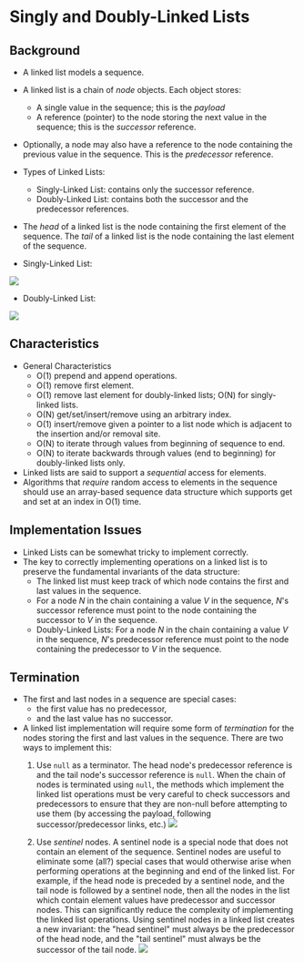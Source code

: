 # Singly and Doubly-Linked Lists

## Background

* A linked list models a sequence.
* A linked list is a chain of _node_ objects. Each object stores:
  * A single value in the sequence; this is the _payload_
  * A reference (pointer) to the node storing the next value in the sequence; this is the _successor_ reference.
* Optionally, a node may also have a reference to the node containing the previous value in the sequence. This is the
_predecessor_ reference.
* Types of Linked Lists:
  * Singly-Linked List: contains only the successor reference.
  * Doubly-Linked List: contains both the successor and the predecessor references. 
* The _head_ of a linked list is the node containing the first element of the sequence. The _tail_ of a linked list is
the node containing the last element of the sequence.

* Singly-Linked List:

![](https://learn.saylor.org/pluginfile.php/518270/mod_page/content/3/sll.png)

* Doubly-Linked List:

![](https://learn.saylor.org/pluginfile.php/518270/mod_page/content/3/dll.png)


## Characteristics

* General Characteristics
  * O(1) prepend and append operations.
  * O(1) remove first element.
  * O(1) remove last element for doubly-linked lists; O(N) for singly-linked lists.
  * O(N) get/set/insert/remove using an arbitrary index.
  * O(1) insert/remove given a pointer to a list node which is adjacent to the insertion and/or removal site.
  * O(N) to iterate through values from beginning of sequence to end.
  * O(N) to iterate backwards through values (end to beginning) for doubly-linked lists only.
* Linked lists are said to support a _sequential_ access for elements.
* Algorithms that _require_ random access to elements in the sequence should use an array-based sequence data structure
which supports get and set at an index in O(1) time.


## Implementation Issues

* Linked Lists can be somewhat tricky to implement correctly.
* The key to correctly implementing operations on a linked list is to preserve the fundamental invariants of the data
structure:
  * The linked list must keep track of which node contains the first and last values in the sequence.
  * For a node _N_ in the chain containing a value _V_ in the sequence, _N_'s successor reference must point to the node
  containing the successor to _V_ in the sequence.
  * Doubly-Linked Lists: For a node _N_ in the chain containing a value _V_ in the sequence, _N_'s predecessor reference
  must point to the node containing the predecessor to _V_ in the sequence.


## Termination

* The first and last nodes in a sequence are special cases:
  * the first value has no predecessor,
  * and the last value has no successor.
* A linked list implementation will require some form of _termination_ for the nodes storing the first and last values
in the sequence. There are two ways to implement this:
  1) Use `null` as a terminator. The head node's predecessor reference is and the tail node's successor reference is
  `null`. When the chain of nodes is terminated using `null`, the methods which implement the linked list operations
  must be very careful to check successors and predecessors to ensure that they are non-null before attempting to use
  them (by accessing the payload, following successor/predecessor links, etc.)
  ![](https://learn.saylor.org/pluginfile.php/518270/mod_page/content/3/dllNullTerm.png)

  2) Use _sentinel_ nodes. A sentinel node is a special node that does not contain an element of the sequence. Sentinel
  nodes are useful to eliminate some (all?) special cases that would otherwise arise when performing operations at the
  beginning and end of the linked list. For example, if the head node is preceded by a sentinel node, and the tail node
  is followed by a sentinel node, then all the nodes in the list which contain element values have predecessor and
  successor nodes. This can significantly reduce the complexity of implementing the linked list operations. Using
  sentinel nodes in a linked list creates a new invariant: the "head sentinel" must always be the predecessor of the
  head node, and the "tail sentinel" must always be the successor of the tail node.
  ![](https://learn.saylor.org/pluginfile.php/518270/mod_page/content/3/dllSentinelTerm.png)
